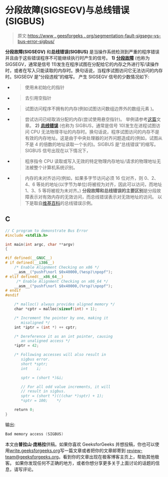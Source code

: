# 分段故障(SIGSEGV)与总线错误(SIGBUS)

> 原文:[https://www . geesforgeks . org/segmentation-fault-sigsegv-vs-bus-error-sigbus/](https://www.geeksforgeeks.org/segmentation-fault-sigsegv-vs-bus-error-sigbus/)

**分段故障(SIGSEGV)** 和**总线错误(SIGBUS)** 是当操作系统检测到严重的程序错误并且由于这些错误程序不可能继续执行时产生的信号。
**1)** [**分段故障**](https://www.geeksforgeeks.org/core-dump-segmentation-fault-c-cpp/) (也称为 SIGSEGV，通常是信号 11)发生在程序试图在分配给它的内存之外进行写/读操作时，或者在写入只能读取的内存时。换句话说，当程序试图访问它无法访问的内存时。SIGSEGV 是“分段违规”的缩写。
产生 SIGSEGV 信号的少数情况如下:
- >使用未初始化的指针
- >去引用空指针
- >试图访问程序不拥有的内存(例如试图访问数组边界外的数组元素
)。
- >尝试访问已经取消分配的内存(尝试使用悬空指针)。
举例请参考[这篇](https://www.geeksforgeeks.org/core-dump-segmentation-fault-c-cpp/)文章。
**2)** [**总线错误**](https://en.wikipedia.org/wiki/Bus_error) (也称为 SIGBUS，通常是信号 10)发生在进程试图访问 CPU 无法物理寻址的内存时。换句话说，程序试图访问的内存不是有效的内存地址。这是由于中央处理器的对齐问题造成的(例如，试图从不是 4 的倍数的地址读取一个长的)。SIGBUS 是“总线错误”的缩写。
SIGBUS 信号出现在以下情况下，
- >程序指令 CPU 读取或写入无效的特定物理内存地址/请求的物理地址无法被整个计算机系统识别。
- >内存的未对齐访问(例如，如果多字节访问必须 16 位对齐，则 0、2、4、6 等处的地址(以字节为单位)将被视为对齐，因此可以访问，而地址 1、3、5 等将被视为未对齐。)
**分段故障和总线错误的主要区别**是分段故障表示对有效内存的无效访问，而总线错误表示对无效地址的访问。
以下是取自[维基百科](https://en.wikipedia.org/wiki/Bus_error)的总线错误示例。

## C

```cpp
// C program to demonstrate Bus Error
#include <stdlib.h>

int main(int argc, char **argv)
{

#if defined(__GNUC__)
# if defined(__i386__)
    /* Enable Alignment Checking on x86 */
    __asm__("pushf\norl $0x40000,(%esp)\npopf");
# elif defined(__x86_64__)
     /* Enable Alignment Checking on x86_64 */
    __asm__("pushf\norl $0x40000,(%rsp)\npopf");
# endif
#endif

    /* malloc() always provides aligned memory */
    char *cptr = malloc(sizeof(int) + 1);

    /* Increment the pointer by one, making it
       misaligned */
    int *iptr = (int *) ++ cptr;

    /* Dereference it as an int pointer, causing
       an unaligned access */
    *iptr = 42;

    /* Following accesses will also result in
       sigbus error.
       short *sptr;
       int    i;

       sptr = (short *)&i;

       // For all odd value increments, it will
       // result in sigbus.
       sptr = (short *)(((char *)sptr) + 1);
       *sptr = 100;    */

    return 0;
}
```

输出:

```cpp
Bad memory access (SIGBUS) 
```

本文由**普拉山·庞格拉**供稿。如果你喜欢 GeeksforGeeks 并想投稿，你也可以使用[write.geeksforgeeks.org](http://www.write.geeksforgeeks.org)写一篇文章或者把你的文章邮寄到 review-team@geeksforgeeks.org。看到你的文章出现在极客博客主页上，帮助其他极客。
如果你发现任何不正确的地方，或者你想分享更多关于上面讨论的话题的信息，请写评论。